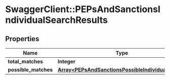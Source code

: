# SwaggerClient::PEPsAndSanctionsIndividualSearchResults

## Properties
Name | Type | Description | Notes
------------ | ------------- | ------------- | -------------
**total_matches** | **Integer** |  | [optional] 
**possible_matches** | [**Array&lt;PEPsAndSanctionsPossibleIndividualMatch&gt;**](PEPsAndSanctionsPossibleIndividualMatch.md) |  | [optional] 


